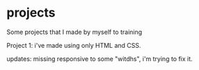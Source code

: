 # projects
Some projects that I made by myself to training

Project 1: i've made using only HTML and CSS. 

updates: missing responsive to some "witdhs", i'm trying to fix it.
